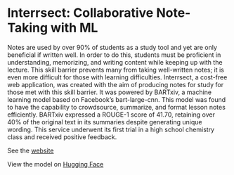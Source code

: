 # Interrsect: Collaborative Note-Taking with ML


Notes are used by over 90% of students as a study tool and yet are only beneficial if written well. In order to do this, students must be proficient in understanding, memorizing, and writing content while keeping up with the lecture. This skill barrier prevents many from taking well-written notes; it is even more difficult for those with learning difficulties. Interrsect, a cost-free web application, was created with the aim of producing notes for study for those met with this skill barrier. It was powered by BARTxiv, a machine learning model based on Facebook’s bart-large-cnn. This model was found to have the capability to crowdsource, summarize, and format lesson notes efficiently. BARTxiv expressed a ROUGE-1 score of 41.70, retaining over 40% of the original text in its summaries despite generating unique wording. This service underwent its first trial in a high school chemistry class and received positive feedback.

See the [website](https://interrsect.web.app)

View the model on [Hugging Face](https://huggingface.co/kworts/BARTxiv)
